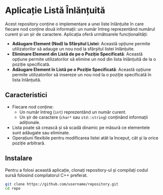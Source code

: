 # Aplicație Listă Înlănțuită

Acest repository conține o implementare a unei liste înlănțuite în care fiecare nod conține două informații: un număr întreg reprezentând numărul curent și un șir de caractere. Aplicația oferă următoarele funcționalități:

- **Adăugare Element (Nod) la Sfârșitul Listei**: Această opțiune permite utilizatorilor să adauge un nou nod la sfârșitul listei înlănțuite.
- **Eliminare Element din Listă de pe o Poziție Specificată**: Această opțiune permite utilizatorilor să elimine un nod din lista înlănțuită de la o poziție specificată.
- **Adăugare Element în Listă pe o Poziție Specificată**: Această opțiune permite utilizatorilor să insereze un nou nod la o poziție specificată în lista înlănțuită.

## Caracteristici

- Fiecare nod conține:
  - Un număr întreg (`int`) reprezentând un număr curent.
  - Un șir de caractere (`char*` sau `std::string`) conținând informații adiționale.
- Lista poate să crească și să scadă dinamic pe măsură ce elementele sunt adăugate sau eliminate.
- Operațiuni flexibile pentru modificarea listei atât la început, cât și la orice poziție arbitrară.

## Instalare

Pentru a folosi această aplicație, clonați repository-ul și compilați codul sursă folosind compilatorul C++ preferat.

```sh
git clone https://github.com/username/repository.git
cd repo
